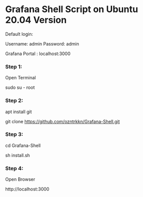 # Grafana Shell Script on Ubuntu 20.04 Version 

Default login:

Username: admin
Password: admin

Grafana Portal : localhost:3000


### Step 1:

 Open Terminal

  sudo su - root
  
### Step 2:

apt install git    
 
git clone https://github.com/ozntrkkn/Grafana-Shell.git

### Step 3:

cd Grafana-Shell

sh install.sh

### Step 4:

Open Browser 

http://localhost:3000


